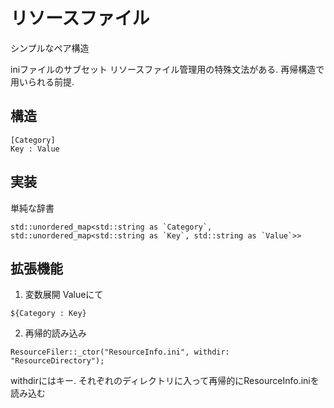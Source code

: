 # リソースファイル

シンプルなペア構造

iniファイルのサブセット
リソースファイル管理用の特殊文法がある.
再帰構造で用いられる前提.

## 構造
```
[Category]
Key : Value
```

## 実装
単純な辞書

```
std::unordered_map<std::string as `Category`, std::unordered_map<std::string as `Key`, std::string as `Value`>>
```

## 拡張機能
1. 変数展開
Valueにて
```
${Category : Key}
```

2. 再帰的読み込み
```
ResourceFiler::_ctor("ResourceInfo.ini", withdir: "ResourceDirectory");
```

withdirにはキー. それぞれのディレクトリに入って再帰的にResourceInfo.iniを読み込む

